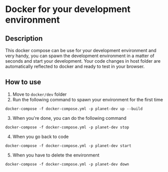 # Docker for your development environment

## Description
This docker compose can be use for your development environment and very handy, you can spawn the development environment in a matter of seconds and start your development. Your code changes in host folder are automatically reflected to docker and ready to test in your browser.

## How to use

1. Move to `docker/dev` folder
2. Run the following command to spawn your environment for the first time

```
docker-compose -f docker-compose.yml -p planet-dev up --build
```

3. When you're done, you can do the following command

```
docker-compose -f docker-compose.yml -p planet-dev stop
```

4. When you go back to code

```
docker-compose -f docker-compose.yml -p planet-dev start
```

5. When you have to delete the environment

```
docker-compose -f docker-compose.yml -p planet-dev down
```

